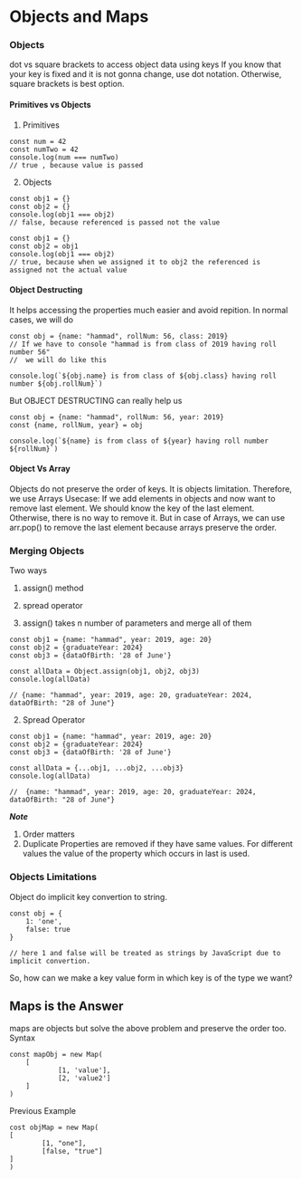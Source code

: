 # Objects and Maps

### Objects
dot vs square brackets to access object data using keys
If you know that your key is fixed and it is not gonna change, use dot notation. Otherwise, square brackets is best option.

#### Primitives vs Objects
1. Primitives
```
const num = 42
const numTwo = 42
console.log(num === numTwo)
// true , because value is passed
```

2. Objects 
```
const obj1 = {}
const obj2 = {}
console.log(obj1 === obj2)
// false, because referenced is passed not the value
```

```
const obj1 = {}
const obj2 = obj1
console.log(obj1 === obj2)
// true, because when we assigned it to obj2 the referenced is assigned not the actual value
```

#### Object Destructing
It helps accessing the properties much easier and avoid repition.
In normal cases, we will do
```
const obj = {name: "hammad", rollNum: 56, class: 2019}
// If we have to console "hammad is from class of 2019 having roll number 56"
//  we will do like this

console.log(`${obj.name} is from class of ${obj.class} having roll number ${obj.rollNum}`)

```

But OBJECT DESTRUCTING can really help us
```
const obj = {name: "hammad", rollNum: 56, year: 2019}
const {name, rollNum, year} = obj

console.log(`${name} is from class of ${year} having roll number ${rollNum}`)

```

#### Object Vs Array
Objects do not preserve the order of keys. It is objects limitation. Therefore, we use Arrays
Usecase:
If we add elements in objects and now want to remove last element. We should know the key of the last element. Otherwise, there is no way to remove it.
But in case of Arrays, we can use arr.pop() to remove the last element because arrays preserve the order.


### Merging Objects
Two ways
1. assign() method
2. spread operator

1.  assign() takes n number of parameters and merge all of them
```
const obj1 = {name: "hammad", year: 2019, age: 20}
const obj2 = {graduateYear: 2024}
const obj3 = {dataOfBirth: '28 of June'}

const allData = Object.assign(obj1, obj2, obj3)
console.log(allData)

// {name: "hammad", year: 2019, age: 20, graduateYear: 2024, dataOfBirth: "28 of June"}
```

2. Spread Operator
```
const obj1 = {name: "hammad", year: 2019, age: 20}
const obj2 = {graduateYear: 2024}
const obj3 = {dataOfBirth: '28 of June'}

const allData = {...obj1, ...obj2, ...obj3}
console.log(allData)

//  {name: "hammad", year: 2019, age: 20, graduateYear: 2024, dataOfBirth: "28 of June"}
```

***Note***
1. Order matters 
2. Duplicate Properties are removed if they have same values. For different values the value of the property which occurs in last is used.

### Objects Limitations
Object do implicit key convertion to string.
```
const obj = {
	1: 'one',
	false: true
}

// here 1 and false will be treated as strings by JavaScript due to implicit convertion.
```

So, how can we make a key value form in which key is of the type we want?

## Maps is the Answer
maps are objects but solve the above problem and preserve the order too.
Syntax
```
const mapObj = new Map(
    [
			[1, 'value'],
			[2, 'value2']
    ]
)
```

Previous Example
```
cost objMap = new Map(
[
		[1, "one"],
		[false, "true"]
]
)
```

